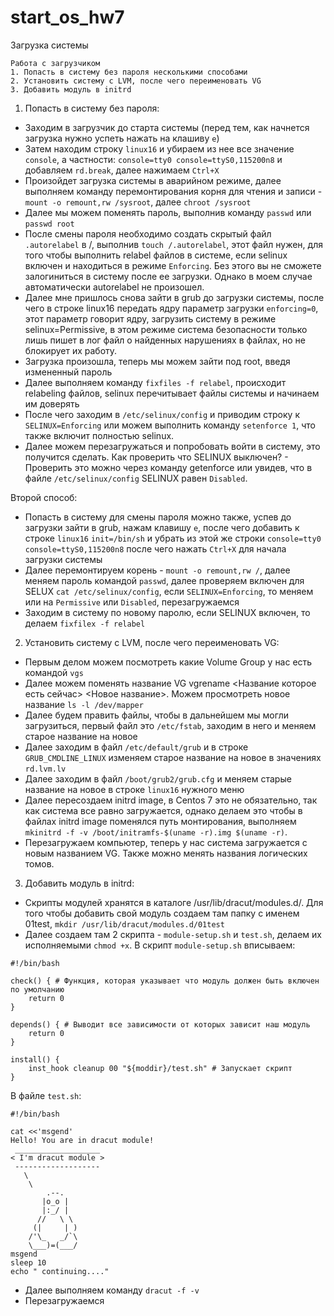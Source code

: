 # start_os_hw7
Загрузка системы

    Работа с загрузчиком
    1. Попасть в систему без пароля несколькими способами
    2. Установить систему с LVM, после чего переименовать VG
    3. Добавить модуль в initrd

1. Попасть в систему без пароля:
- Заходим в загрузчик до старта системы (перед тем, как начнется загрузка нужно успеть нажать на клашиву ```e```)
- Затем находим строку ```linux16``` и убираем из нее все значение ```console```, а частности: ```console=tty0 console=ttyS0,115200n8``` и добавляем ```rd.break```, далее нажимаем ```Ctrl+X```
- Произойдет загрузка системы в аварийном режиме, далее выполняем команду перемонтирования корня для чтения и записи - ```mount -o remount,rw /sysroot```, далее ```chroot /sysroot```
- Далее мы можем поменять пароль, выполнив команду ```passwd``` или ```passwd root```
- После смены пароля необходимо создать скрытый файл ```.autorelabel``` в /, выполнив ```touch /.autorelabel```, этот файл нужен, для того чтобы выполнить relabel файлов в системе, если selinux включен и находиться в режиме ```Enforcing```. Без этого вы не сможете залогиниться в систему после ее загрузки. Однако в моем случае автоматически autorelabel не произошел.
- Далее мне пришлось снова зайти в grub до загрузки системы, после чего в строке linux16 передать ядру параметр загрузки ```enforcing=0```, этот параметр говорит ядру, загрузить систему в режиме selinux=Permissive, в этом режиме система безопасности только лишь пишет в лог файл о найденных нарушениях в файлах, но не блокирует их работу.
- Загрузка произошла, теперь мы можем зайти под root, введя измененный пароль
- Далее выполняем команду ```fixfiles -f relabel```, происходит relabeling файлов, selinux перечитывает файлы системы и начинаем им доверять
- После чего заходим в ```/etc/selinux/config``` и приводим строку к ```SELINUX=Enforcing``` или можем выполнить команду ```setenforce 1```, что также включит полностью selinux.
- Далее можем перезагружаться и попробовать войти в систему, это получится сделать.
Как проверить что SELINUX выключен? - Проверить это можно через команду getenforce или увидев, что в файле ```/etc/selinux/config``` SELINUX равен ```Disabled```.

Второй способ:
- Попасть в систему для смены пароля можно также, успев до загрузки зайти в grub, нажам клавишу ```e```, после чего добавить к строке ```linux16``` ```init=/bin/sh``` и убрать из этой же строки ```console=tty0 console=ttyS0,115200n8``` после чего нажать ```Ctrl+X``` для начала загрузки системы
- Далее перемонтируем корень - ```mount -o remount,rw /```, далее меняем пароль командой ```passwd```, далее проверяем включен для SELUX ```cat /etc/selinux/config```, если ```SELINUX=Enforcing```, то меняем или на ```Permissive``` или ```Disabled```, перезагружаемся
- Заходим в систему по новому паролю, если SELINUX включен, то делаем ```fixfilex -f relabel```

2. Установить систему с LVM, после чего переименовать VG:
- Первым делом можем посмотреть какие Volume Group у нас есть командой ```vgs```
- Далее можем поменять название VG vgrename <Название которое есть сейчас> <Новое название>. Можем просмотреть новое название ```ls -l /dev/mapper```
- Далее будем править файлы, чтобы в дальнейшем мы могли загрузиться, первый файл это ```/etc/fstab```, заходим в него и меняем старое название на новое
- Далее заходим в файл ```/etc/default/grub``` и в строке ```GRUB_CMDLINE_LINUX``` изменяем старое название на новое в значениях ```rd.lvm.lv```
- Далее заходим в файл ```/boot/grub2/grub.cfg``` и меняем старые название на новое в строке ```linux16``` нужного меню
- Далее пересоздаем initrd image, в Centos 7 это не обязательно, так как система все равно загружается, однако делаем это чтобы в файлах initrd image поменялся путь монтирования, выполняем ```mkinitrd -f -v /boot/initramfs-$(uname -r).img $(uname -r)```.
- Перезагружаем компьютер, теперь у нас система загружается с новым названием VG. Также можно менять названия логических томов.

3. Добавить модуль в initrd:
- Скрипты модулей хранятся в каталоге /usr/lib/dracut/modules.d/. Для того чтобы добавить свой модуль создаем там папку с именем 01test, ```mkdir /usr/lib/dracut/modules.d/01test```
- Далее создаем там 2 скрипта - ```module-setup.sh``` и ```test.sh```, делаем их исполняемыми ```chmod +x```. В скрипт ```module-setup.sh``` вписываем:
```
#!/bin/bash

check() { # Функция, которая указывает что модуль должен быть включен по умолчанию
    return 0
}

depends() { # Выводит все зависимости от которых зависит наш модуль
    return 0
}

install() {
    inst_hook cleanup 00 "${moddir}/test.sh" # Запускает скрипт
}
```
В файле ```test.sh```:
```
#!/bin/bash

cat <<'msgend'
Hello! You are in dracut module!
 ___________________
< I'm dracut module >
 -------------------
   \
    \
        .--.
       |o_o |
       |:_/ |
      //   \ \
     (|     | )
    /'\_   _/`\
    \___)=(___/
msgend
sleep 10
echo " continuing...."
```
- Далее выполняем команду ```dracut -f -v```
- Перезагружаемся

